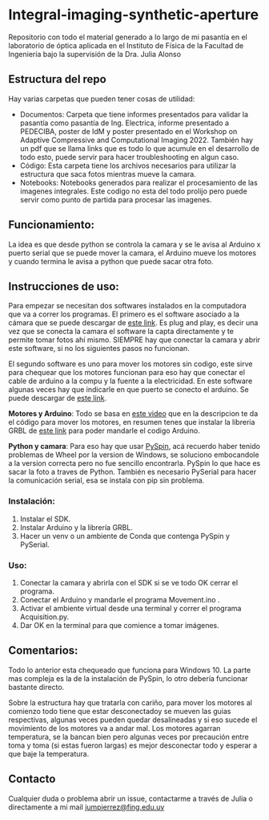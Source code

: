 # Integral-imaging-synthetic-aperture
Repositorio con todo el material generado a lo largo de mi pasantía en el laboratorio de óptica aplicada en el Instituto de Física de la Facultad de Ingeniería bajo la supervisión de la Dra. Julia Alonso

## Estructura del repo

Hay varias carpetas que pueden tener cosas de utilidad:
- Documentos: Carpeta que tiene informes presentados para validar la pasantía como pasantía de Ing. Electrica, informe presentado a PEDECIBA, poster de IdM y poster presentado en el Workshop on Adaptive Compressive and Computational Imaging 2022. También hay un pdf que se llama links que es todo lo que acumule en el desarrollo de todo esto, puede servir para hacer troubleshooting en algun caso.
- Código: Esta carpeta tiene los archivos necesarios para utilizar la estructura que saca fotos mientras mueve la camara.
- Notebooks: Notebooks generados para realizar el procesamiento de las imagenes integrales. Este codigo no esta del todo prolijo pero puede servir como punto de partida para procesar las imagenes. 

## Funcionamiento:

La idea es que desde python se controla la camara y se le avisa al Arduino x puerto serial que se puede mover la camara, el Arduino mueve los motores y cuando termina le avisa a python que puede sacar otra foto. 

## Instrucciones de uso:

Para empezar se necesitan dos softwares instalados en la computadora que va a correr los programas. El primero es el software asociado a la cámara que se puede descargar de [este link](https://www.flir.com/products/spinnaker-sdk/). Es plug and play, es decir una vez que se conecta la camara el software la capta directamente y te permite tomar fotos ahí mismo. SIEMPRE hay que conectar la camara y abrir este software, si no los siguientes pasos no funcionan. 

El segundo software es uno para mover los motores sin codigo, este sirve para chequear que los motores funcionan para eso hay que conectar el cable de arduino a la compu y la fuente a la electricidad. En este software algunas veces hay que indicarle en que puerto se conecto el arduino. Se puede descargar de [este link](https://drive.google.com/file/d/12w0aJEAhwovQf3WCCmGwqNnhMwnoQ3hO/view). 

**Motores y Arduino**:  Todo se basa en [este video](https://www.youtube.com/watch?v=zUb8tiFCwmk) que en la descripcion te da el código para mover los motores, en resumen tenes que instalar la libreria GRBL de [este link](https://drive.google.com/file/d/12w0aJEAhwovQf3WCCmGwqNnhMwnoQ3hO/view) para poder mandarle el codigo Arduino. 

**Python y camara**: Para eso hay que usar [PySpin](https://pypi.org/project/EasyPySpin/), acá recuerdo haber tenido problemas de Wheel por la version de Windows, se soluciono embocandole a la version correcta pero no fue sencillo encontrarla. PySpin lo que hace es sacar la foto a traves de Python. También es necesario PySerial para hacer la comunicación serial, esa se instala con pip sin problema.

### Instalación:

1. Instalar el SDK.
2. Instalar Arduino y la librería GRBL.
3. Hacer un venv o un ambiente de Conda que contenga PySpin y PySerial.

### Uso:

1. Conectar la camara y abrirla con el SDK si se ve todo OK cerrar el programa.
2. Conectar el Arduino y mandarle el programa Movement.ino .
3. Activar el ambiente virtual desde una terminal y correr el programa Acquisition.py.
4. Dar OK en la terminal para que comience a tomar imágenes.

## Comentarios:

Todo lo anterior esta chequeado que funciona para Windows 10. La parte mas compleja es la de la instalación de PySpin, lo otro debería funcionar bastante directo.

Sobre la estructura hay que tratarla con cariño, para mover los motores al comienzo todo tiene que estar desconectadoy se mueven las guias respectivas, algunas veces pueden quedar desalineadas y si eso sucede el movimiento de los motores va a andar mal. Los motores agarran temperatura, se la bancan bien pero algunas veces por precaución entre toma y toma (si estas fueron largas) es mejor desconectar todo y esperar a que baje la temperatura. 

## Contacto

Cualquier duda o problema abrir un issue, contactarme a través de Julia o directamente a mi mail jumpierrez@fing.edu.uy 


